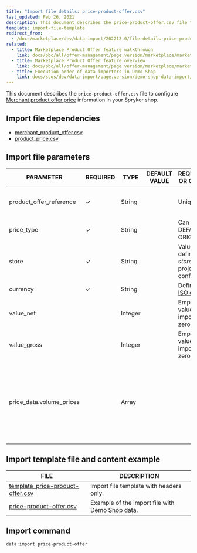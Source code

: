 ```yaml
---
title: "Import file details: price-product-offer.csv"
last_updated: Feb 26, 2021
description: This document describes the price-product-offer.csv file to configure merchant product offer price information in your Spryker shop.
template: import-file-template
redirect_from:
  - /docs/marketplace/dev/data-import/202212.0/file-details-price-product-offer.csv.html
related:
  - title: Marketplace Product Offer feature walkthrough
    link: docs/pbc/all/offer-management/page.version/marketplace/marketplace-merchant-portal-product-offer-management-feature-overview.html
  - title: Marketplace Product Offer feature overview
    link: docs/pbc/all/offer-management/page.version/marketplace/marketplace-product-offer-feature-overview.html
  - title: Execution order of data importers in Demo Shop
    link: docs/scos/dev/data-import/page.version/demo-shop-data-import/execution-order-of-data-importers-in-demo-shop.html
---
```


This document describes the `price-product-offer.csv` file to configure [Merchant product offer price](/docs/pbc/all/offer-management/{{site.version}}/marketplace/marketplace-product-offer-feature-overview.html) information in your Spryker shop.

## Import file dependencies

- [merchant_product_offer.csv](/docs/pbc/all/offer-management/{{site.version}}/marketplace/import-and-export-data/import-file-details-merchant-product-offer.csv.html)
- [product_price.csv](/docs/pbc/all/price-management/{{page.version}}/base-shop/import-and-export-data/import-file-details-product-price.csv.html)


## Import file parameters

| PARAMETER | REQUIRED | TYPE | DEFAULT VALUE | REQUIREMENTS OR COMMENTS | DESCRIPTION |
| ----------- | ---------- | ------- | ------------- | ----------------- | ------------- |
| product_offer_reference  | &check;             | String   |                   | Unique                                                       | Identifier of the [merchant product offer](/docs/pbc/all/offer-management/{{site.version}}/marketplace/marketplace-product-offer-feature-overview.html) in the system. |
| price_type               | &check;             | String   |                   | Can be DEFAULT or ORIGINAL                                   | Price type.                                                  |
| store                    | &check;             | String   |                   | Value previously defined in the *stores.php* project configuration. | Store the price is defined for.                              |
| currency                 | &check;             | String   |                   | Defined in the [ISO code](https://en.wikipedia.org/wiki/ISO_4217). | Currency of the price.                                       |
| value_net                |               | Integer  |                   | Empty price values are imported as zeros.                    | Net price in cents.                                          |
| value_gross              |               | Integer  |                   | Empty price values are imported as zeros.                    | Gross price in cents.                                        |
| price_data.volume_prices |               | Array    |                   |                                                              | Price data which can be used to define alternative prices, that is, volume prices, overwriting the given net or gross price values. |



## Import template file and content example

| FILE |DESCRIPTION |
| ------------------------- | ----------------------- |
| [template_price-product-offer.csv](https://spryker.s3.eu-central-1.amazonaws.com/docs/Developer+Guide/Back-End/Data+Manipulation/Data+Ingestion/Data+Import/Data+Import+Categories/Marketplace+setup/template_price_product_offer.csv) | Import file template with headers only.         |
| [price-product-offer.csv](https://spryker.s3.eu-central-1.amazonaws.com/docs/Developer+Guide/Back-End/Data+Manipulation/Data+Ingestion/Data+Import/Data+Import+Categories/Marketplace+setup/price_product_offer.csv) | Example of the import file with Demo Shop data. |


## Import command

```bash
data:import price-product-offer
```
